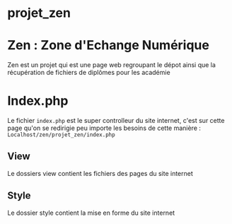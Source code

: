 # projet_zen

Zen : Zone d'Echange Numérique
================================

Zen est un projet qui est une page web regroupant le dépot ainsi que la récupération de fichiers de diplômes pour les académie 

Index.php
==============================

Le fichier ``index.php`` est le super controlleur du site internet, c'est sur cette page qu'on se redirigie peu importe les besoins de cette manière :
``Localhost/zen/projet_zen/index.php``

## View

Le dossiers view contient les fichiers des pages du site internet

## Style

Le dossier style contient la mise en forme du site internet


